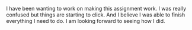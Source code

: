 I have been wanting to work on making this assignment work. I was really confused but things are starting to click. And I believe I was able to finish everything I need to do. I am looking forward to seeing how I did. 
